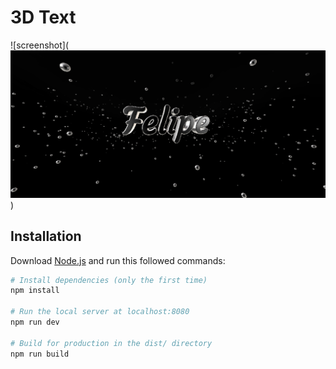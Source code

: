 # 3D Text
![screenshot](![!\[alt text\](image.png)](src/image.png))


## Installation
Download [Node.js](https://nodejs.org/en/download/) and run this followed commands:

``` bash
# Install dependencies (only the first time)
npm install

# Run the local server at localhost:8080
npm run dev

# Build for production in the dist/ directory
npm run build
```

